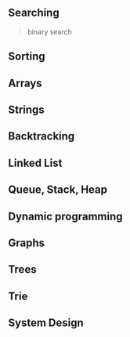## Searching
> binary search

## Sorting


## Arrays

## Strings

## Backtracking

## Linked List

## Queue, Stack, Heap


## Dynamic programming

## Graphs

## Trees

## Trie

## System Design
